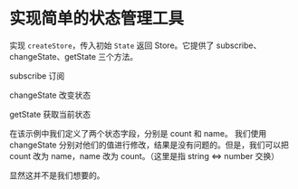 # 实现简单的状态管理工具

实现 `createStore`，传入初始 `State` 返回 Store。它提供了 subscribe、changeState、getState 三个方法。

subscribe 订阅

changeState 改变状态

getState 获取当前状态

在该示例中我们定义了两个状态字段，分别是 count 和 name。 我们使用 changeState 分别对他们的值进行修改，结果是没有问题的。但是，我们可以把 count 改为 name，name 改为 count。（这里是指 string <=> number 交换）

显然这并不是我们想要的。
